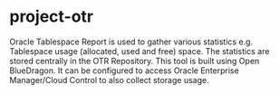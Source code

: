 project-otr
===========

Oracle Tablespace Report is used to gather various statistics e.g. Tablespace usage (allocated, used and free) space. The statistics are stored centrally in the OTR Repository. This tool is built using Open BlueDragon. It can be configured to access Oracle Enterprise Manager/Cloud Control to also collect storage usage.
